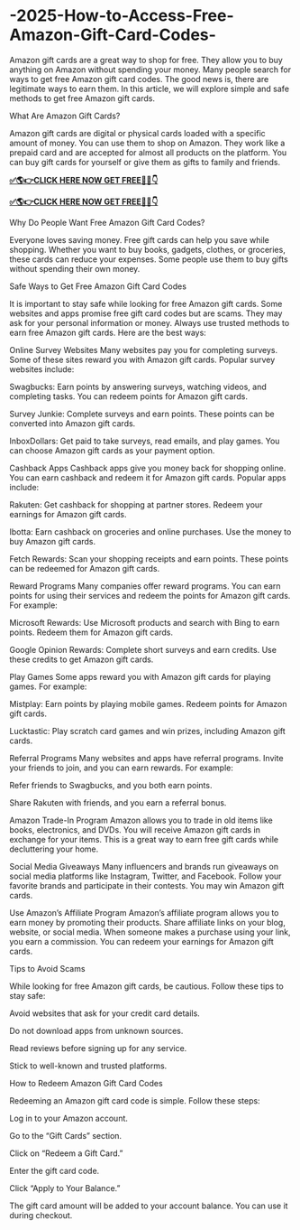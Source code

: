 # -2025-How-to-Access-Free-Amazon-Gift-Card-Codes-

Amazon gift cards are a great way to shop for free. They allow you to buy anything on Amazon without spending your money. Many people search for ways to get free Amazon gift card codes. The good news is, there are legitimate ways to earn them. In this article, we will explore simple and safe methods to get free Amazon gift cards.

What Are Amazon Gift Cards?

Amazon gift cards are digital or physical cards loaded with a specific amount of money. You can use them to shop on Amazon. They work like a prepaid card and are accepted for almost all products on the platform. You can buy gift cards for yourself or give them as gifts to family and friends.

**[✅🌎👉CLICK HERE NOW GET FREE📌✅👇](kaiden.dealscampusa.com/amazongiftcard)**

**[✅🌎👉CLICK HERE NOW GET FREE📌✅👇](kaiden.dealscampusa.com/amazongiftcard)**

Why Do People Want Free Amazon Gift Card Codes?

Everyone loves saving money. Free gift cards can help you save while shopping. Whether you want to buy books, gadgets, clothes, or groceries, these cards can reduce your expenses. Some people use them to buy gifts without spending their own money.

Safe Ways to Get Free Amazon Gift Card Codes

It is important to stay safe while looking for free Amazon gift cards. Some websites and apps promise free gift card codes but are scams. They may ask for your personal information or money. Always use trusted methods to earn free Amazon gift cards. Here are the best ways:

Online Survey Websites Many websites pay you for completing surveys. Some of these sites reward you with Amazon gift cards. Popular survey websites include:

Swagbucks: Earn points by answering surveys, watching videos, and completing tasks. You can redeem points for Amazon gift cards.

Survey Junkie: Complete surveys and earn points. These points can be converted into Amazon gift cards.

InboxDollars: Get paid to take surveys, read emails, and play games. You can choose Amazon gift cards as your payment option.

Cashback Apps Cashback apps give you money back for shopping online. You can earn cashback and redeem it for Amazon gift cards. Popular apps include:

Rakuten: Get cashback for shopping at partner stores. Redeem your earnings for Amazon gift cards.

Ibotta: Earn cashback on groceries and online purchases. Use the money to buy Amazon gift cards.

Fetch Rewards: Scan your shopping receipts and earn points. These points can be redeemed for Amazon gift cards.

Reward Programs Many companies offer reward programs. You can earn points for using their services and redeem the points for Amazon gift cards. For example:

Microsoft Rewards: Use Microsoft products and search with Bing to earn points. Redeem them for Amazon gift cards.

Google Opinion Rewards: Complete short surveys and earn credits. Use these credits to get Amazon gift cards.

Play Games Some apps reward you with Amazon gift cards for playing games. For example:

Mistplay: Earn points by playing mobile games. Redeem points for Amazon gift cards.

Lucktastic: Play scratch card games and win prizes, including Amazon gift cards.

Referral Programs Many websites and apps have referral programs. Invite your friends to join, and you can earn rewards. For example:

Refer friends to Swagbucks, and you both earn points.

Share Rakuten with friends, and you earn a referral bonus.

Amazon Trade-In Program Amazon allows you to trade in old items like books, electronics, and DVDs. You will receive Amazon gift cards in exchange for your items. This is a great way to earn free gift cards while decluttering your home.

Social Media Giveaways Many influencers and brands run giveaways on social media platforms like Instagram, Twitter, and Facebook. Follow your favorite brands and participate in their contests. You may win Amazon gift cards.

Use Amazon’s Affiliate Program Amazon’s affiliate program allows you to earn money by promoting their products. Share affiliate links on your blog, website, or social media. When someone makes a purchase using your link, you earn a commission. You can redeem your earnings for Amazon gift cards.

Tips to Avoid Scams

While looking for free Amazon gift cards, be cautious. Follow these tips to stay safe:

Avoid websites that ask for your credit card details.

Do not download apps from unknown sources.

Read reviews before signing up for any service.

Stick to well-known and trusted platforms.

How to Redeem Amazon Gift Card Codes

Redeeming an Amazon gift card code is simple. Follow these steps:

Log in to your Amazon account.

Go to the “Gift Cards” section.

Click on “Redeem a Gift Card.”

Enter the gift card code.

Click “Apply to Your Balance.”

The gift card amount will be added to your account balance. You can use it during checkout.

